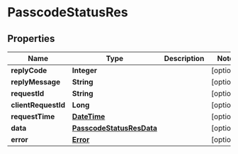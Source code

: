 
# PasscodeStatusRes

## Properties
Name | Type | Description | Notes
------------ | ------------- | ------------- | -------------
**replyCode** | **Integer** |  |  [optional]
**replyMessage** | **String** |  |  [optional]
**requestId** | **String** |  |  [optional]
**clientRequestId** | **Long** |  |  [optional]
**requestTime** | [**DateTime**](DateTime.md) |  |  [optional]
**data** | [**PasscodeStatusResData**](PasscodeStatusResData.md) |  |  [optional]
**error** | [**Error**](Error.md) |  |  [optional]



